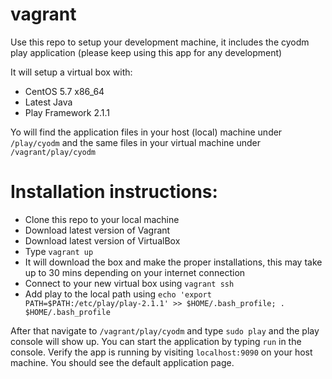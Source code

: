 vagrant
=======
Use this repo to setup your development machine, it includes the cyodm play application (please keep using this app for any development)

It will setup a virtual box with: 

- CentOS 5.7 x86_64
- Latest Java
- Play Framework 2.1.1


Yo will find the application files in your host (local) machine under `/play/cyodm` and the same files in your virtual machine under `/vagrant/play/cyodm`

Installation instructions:
=======

- Clone this repo to your local machine
- Download latest version of Vagrant
- Download latest version of VirtualBox
- Type `vagrant up`
- It will download the box and make the proper installations, this may take up to 30 mins depending on your internet connection
- Connect to your new virtual box using `vagrant ssh`
- Add play to the local path using 
  `echo 'export PATH=$PATH:/etc/play/play-2.1.1' >> $HOME/.bash_profile;
    . $HOME/.bash_profile`

After that navigate to `/vagrant/play/cyodm` and type `sudo play` and the play console will show up. You can start the application by typing `run` in the console. Verify the app is running by visiting `localhost:9090` on your host machine. You should see the default application page. 
